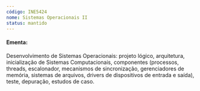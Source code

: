 ```yaml
---
código: INE5424
nome: Sistemas Operacionais II
status: mantido
---
```


#### Ementa:
Desenvolvimento de Sistemas Operacionais: projeto lógico, arquitetura, inicialização de Sistemas Computacionais, componentes (processos, threads, escalonador, mecanismos de sincronização, gerenciadores de memória, sistemas de arquivos, drivers de dispositivos de entrada e saída), teste, depuração, estudos de caso.

